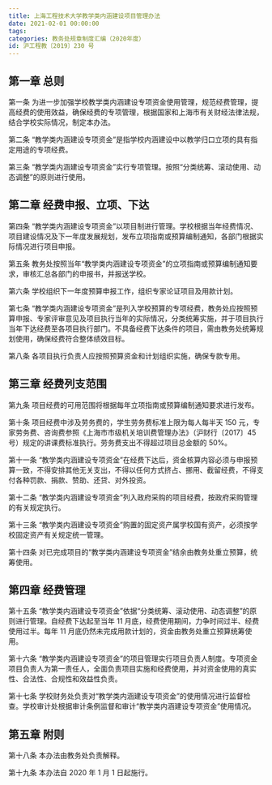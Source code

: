 ```yaml
---
title: 上海工程技术大学教学类内涵建设项目管理办法
date: 2021-02-01 00:00:00
tags: 
categories: 教务处规章制度汇编（2020年度）
id: 沪工程教〔2019〕230 号
---
```


## 第一章 总则

第一条 为进一步加强学校教学类内涵建设专项资金使用管理，规范经费管理，提高经费的使用效益，确保经费的专项管理，根据国家和上海市有关财经法律法规，结合学校实际情况，制定本办法。

第二条 “教学类内涵建设专项资金”是指学校内涵建设中以教学归口立项的具有指定用途的专项经费。

第三条 “教学类内涵建设专项资金”实行专项管理。按照“分类统筹、滚动使用、动态调整”的原则进行使用。

## 第二章 经费申报、立项、下达

第四条 “教学类内涵建设专项资金”以项目制进行管理。学校根据当年经费情况、项目建设情况及下一年度发展规划，发布立项指南或预算编制通知，各部门根据实际情况进行项目申报。

第五条 教务处按照当年“教学类内涵建设专项资金”的立项指南或预算编制通知要求，审核汇总各部门的申报书，并报送学校。

第六条 学校组织下一年度预算申报工作，组织专家论证项目及用款计划。

第七条 “教学类内涵建设专项资金”是列入学校预算的专项经费，教务处应按照预算申报、专家评审意见及项目执行当年的实际情况，分类统筹实施，并于项目执行当年下达经费至各项目执行部门。不具备经费下达条件的项目，需由教务处统筹规划使用，确保经费符合整体绩效目标。

第八条 各项目执行负责人应按照预算资金和计划组织实施，确保专款专用。

## 第三章 经费列支范围

第九条 项目经费的可用范围将根据每年立项指南或预算编制通知要求进行发布。

第十条 项目经费中涉及劳务费的，学生劳务费标准上限为每人每半天 150 元，专家劳务费、咨询费参照《上海市市级机关培训费管理办法》（沪财行〔2017〕45 号）规定的讲课费标准执行。劳务费支出不得超过项目总金额的 50%。

第十一条 “教学类内涵建设专项资金”在经费下达后，资金核算内容必须与申报预算一致，不得安排其他无关支出，不得以任何方式挤占、挪用、截留经费，不得支付各种罚款、捐款、赞助、还贷、对外投资。

第十二条 “教学类内涵建设专项资金”列入政府采购的项目经费，按政府采购管理的有关规定执行。

第十三条 “教学类内涵建设专项资金”购置的固定资产属学校国有资产，必须按学校固定资产有关规定统一管理。

第十四条 对已完成项目的“教学类内涵建设专项资金”结余由教务处重立预算，统筹使用。

## 第四章 经费管理

第十五条 “教学类内涵建设专项资金”依据“分类统筹、滚动使用、动态调整”的原则进行管理。自经费下达起至当年 11 月底，经费使用期间，力争时间过半、经费使用过半。每年 11 月底仍然未完成用款计划的，资金由教务处重立预算统筹使用。

第十六条 “教学类内涵建设专项资金”的项目管理实行项目负责人制度。专项资金项目负责人为第一责任人，全面负责项目实施和经费使用，并对资金使用的真实性、合法性、合规性和效益性负责。

第十七条 学校财务处负责对“教学类内涵建设专项资金”的使用情况进行监督检查。学校审计处根据审计条例监督和审计“教学类内涵建设专项资金”使用情况。

## 第五章 附则

第十八条 本办法由教务处负责解释。

第十九条 本办法自 2020 年 1 月 1 日起施行。

